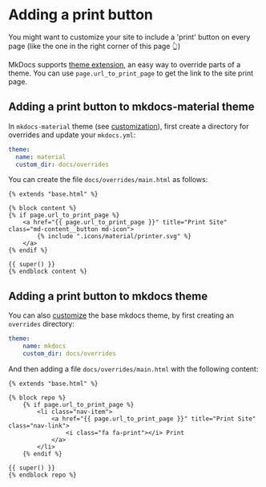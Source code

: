 # Adding a print button

You might want to customize your site to include a 'print' button on every page (like the one in the right corner of this page 👆)

MkDocs supports [theme extension](https://www.mkdocs.org/user-guide/styling-your-docs/#using-the-theme-custom_dir), an easy way to override parts of a theme.
You can use `page.url_to_print_page` to get the link to the site print page.

## Adding a print button to mkdocs-material theme

In `mkdocs-material` theme (see [customization](https://squidfunk.github.io/mkdocs-material/customization/#overriding-template-blocks)), first create a directory for overrides and update your `mkdocs.yml`:

```yaml
theme:
  name: material
  custom_dir: docs/overrides
```
 
You can create the file `docs/overrides/main.html` as follows:

```jinja
{% extends "base.html" %}

{% block content %}
{% if page.url_to_print_page %}
    <a href="{{ page.url_to_print_page }}" title="Print Site" class="md-content__button md-icon">
        {% include ".icons/material/printer.svg" %}
    </a>
{% endif %}

{{ super() }}
{% endblock content %}
```

## Adding a print button to mkdocs theme

You can also [customize](https://www.mkdocs.org/user-guide/custom-themes/#creating-a-custom-theme) the base mkdocs theme, by first creating an `overrides` directory:

```yaml
theme:
    name: mkdocs
    custom_dir: docs/overrides
```

And then adding a file `docs/overrides/main.html` with the following content:

```jinja
{% extends "base.html" %}

{% block repo %}
    {% if page.url_to_print_page %}
        <li class="nav-item">
            <a href="{{ page.url_to_print_page }}" title="Print Site" class="nav-link">
                <i class="fa fa-print"></i> Print
            </a>
        </li>
    {% endif %}

{{ super() }}
{% endblock repo %}
```
